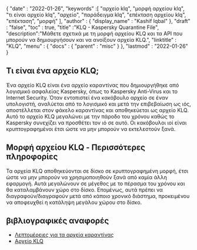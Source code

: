 {
  "date" : "2022-01-26",
  "keywords" :[ "αρχείο klq", "μορφή αρχείου klq", "τι είναι αρχείο klq", "αρχείο", "παράδειγμα klq", "επέκταση αρχείου klq", "επέκταση", "μορφή" ],
  "author" : {
    "display_name" : "Kashif Iqbal"
},
  "draft" : "false",
  "toc" : true,
  "title" :"KLQ - Kaspersky Quarantine File",
  "description":"Μάθετε σχετικά με τη μορφή αρχείου KLQ και τα API που μπορούν να δημιουργήσουν και να ανοίξουν αρχεία KLQ.",
  "linktitle" : "KLQ",
  "menu" : {
    "docs" : {
      "parent" : "misc"
}
},
  "lastmod" : "2022-01-26"
}

## Τι είναι ένα αρχείο KLQ;

Ένα αρχείο KLQ είναι ένα αρχείο καραντίνας που δημιουργήθηκε από λογισμικό ασφαλείας Kaspersky, όπως το Kaspersky Anti-Virus και το Internet Security. Όταν εντοπιστεί ένα κακόβουλο αρχείο σε έναν υπολογιστή, αναλύεται από το λογισμικό και μετά την επιβεβαίωση ως ιός, αποστέλλεται στον φάκελο καραντίνας και αποθηκεύεται ως αρχείο KLQ. Αυτό το αρχείο KLQ μεγαλώνει με την πάροδο του χρόνου καθώς το Kaspersky συνεχίζει να προσθέτει τον ιό σε αυτό. Οι κακόβουλοι ιοί είναι κρυπτογραφημένοι έτσι ώστε να μην μπορούν να εκτελεστούν ξανά.

## Μορφή αρχείου KLQ - Περισσότερες πληροφορίες

Τα αρχεία KLQ αποθηκεύονται σε δίσκο σε κρυπτογραφημένη μορφή, έτσι ώστε να μην μπορούν να χρησιμοποιηθούν ξανά από καμία άλλη εφαρμογή. Αυτά μεγαλώνουν σε μέγεθος με το πέρασμα του χρόνου και θα καταλαμβάνουν χώρο στο δίσκο. Επομένως, αυτά πρέπει να διαγραφούν/διαγραφούν μετά από κάποιο χρονικό διάστημα, προκειμένου να αποφευχθεί η κατάληψη μεγάλου χώρου στο δίσκο.

## βιβλιογραφικές αναφορές

* [Λεπτομέρειες για τα αρχεία καραντίνας](https://forum.kaspersky.com/)
* [Αρχείο KLQ](https://community.kaspersky.com/search?q=klq%20file)

